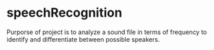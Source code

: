 # speechRecognition

Purporse of project is to analyze a sound file in terms of frequency to identify and differentiate between possible speakers.
